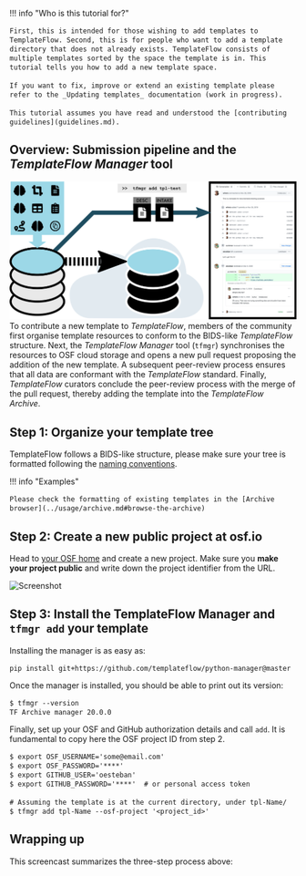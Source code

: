 
!!! info "Who is this tutorial for?"

	First, this is intended for those wishing to add templates to TemplateFlow. Second, this is for people who want to add a template directory that does not already exists. TemplateFlow consists of multiple templates sorted by the space the template is in. This tutorial tells you how to add a new template space.

	If you want to fix, improve or extend an existing template please refer to the _Updating templates_ documentation (work in progress).

	This tutorial assumes you have read and understood the [contributing guidelines](guidelines.md).

## Overview: Submission pipeline and the _TemplateFlow Manager_ tool

![Manager](../assets/templateflow_fig-manager.png)
To contribute a new template to _TemplateFlow_, members of the community first organise template resources to conform to the BIDS-like _TemplateFlow_ structure.
Next, the _TemplateFlow Manager_ tool (`tfmgr`) synchronises the resources to OSF cloud storage and opens a new pull request proposing the addition of the new template.
A subsequent peer-review process ensures that all data are conformant with the _TemplateFlow_ standard.
Finally, _TemplateFlow_ curators conclude the peer-review process with the merge of the pull request, thereby adding the template into the _TemplateFlow Archive_.

## Step 1: Organize your template tree

TemplateFlow follows a BIDS-like structure, please make sure your tree is formatted following the [naming conventions](naming.md).

!!! info "Examples"

    Please check the formatting of existing templates in the [Archive browser](../usage/archive.md#browse-the-archive)

## Step 2: Create a new public project at osf.io

Head to [your OSF home](https://osf.io/dashboard) and create a new project.
Make sure you **make your project public** and write down the project identifier from the URL.

![Screenshot](../assets/osf-project-creation.gif)

## Step 3: Install the TemplateFlow Manager and `tfmgr add` your template

Installing the manager is as easy as:

```Shell
pip install git+https://github.com/templateflow/python-manager@master
```

Once the manager is installed, you should be able to print out its version:

```Shell
$ tfmgr --version
TF Archive manager 20.0.0
```

Finally, set up your OSF and GitHub authorization details and call `add`.
It is fundamental to copy here the OSF project ID from step 2.

```Shell
$ export OSF_USERNAME='some@email.com'
$ export OSF_PASSWORD='****'
$ export GITHUB_USER='oesteban'
$ export GITHUB_PASSWORD='****'  # or personal access token

# Assuming the template is at the current directory, under tpl-Name/
$ tfmgr add tpl-Name --osf-project '<project_id>'
```

## Wrapping up

This screencast summarizes the three-step process above:

<script id="asciicast-331256" src="https://asciinema.org/a/331256.js" async data-autoplay="true" data-speed="4" data-theme="tango"></script>

